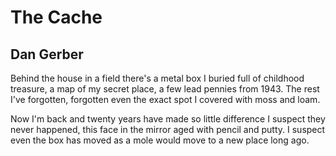 # The Cache
## Dan Gerber
Behind the house in a field
there's a metal box I buried
full of childhood treasure, a map
of my secret place, a few lead pennies
from 1943.
The rest I've forgotten,
forgotten even the exact spot
I covered with moss and loam.

Now I'm back and twenty years
have made so little difference
I suspect they never happened,
this face in the mirror
aged with pencil and putty.
I suspect even
the box has moved as a mole would move
to a new place long ago.